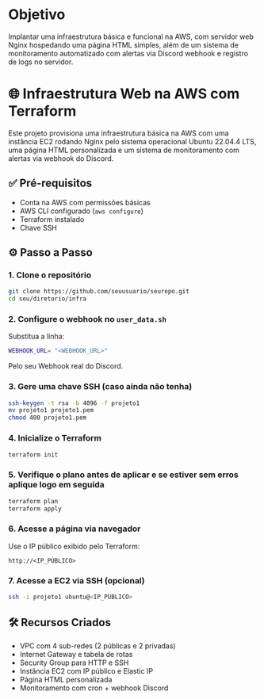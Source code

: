 # Objetivo

Implantar uma infraestrutura básica e funcional na AWS, com servidor web Nginx hospedando uma página HTML simples, além de um sistema de monitoramento automatizado com alertas via Discord webhook e registro de logs no servidor.

# 🌐 Infraestrutura Web na AWS com Terraform

Este projeto provisiona uma infraestrutura básica na AWS com uma instância EC2 rodando Nginx pelo sistema operacional Ubuntu 22.04.4 LTS, uma página HTML personalizada e um sistema de monitoramento com alertas via webhook do Discord.

## ✅ Pré-requisitos

- Conta na AWS com permissões básicas
- AWS CLI configurado (`aws configure`)
- Terraform instalado
- Chave SSH

## ⚙️ Passo a Passo

### 1. Clone o repositório

```bash
git clone https://github.com/seuusuario/seurepo.git
cd seu/diretorio/infra
```

### 2. Configure o webhook no `user_data.sh`

Substitua a linha:

```bash
WEBHOOK_URL= "<WEBHOOK_URL>"
```

Pelo seu Webhook real do Discord.

### 3. Gere uma chave SSH (caso ainda não tenha)

```bash
ssh-keygen -t rsa -b 4096 -f projeto1
mv projeto1 projeto1.pem
chmod 400 projeto1.pem
```

### 4. Inicialize o Terraform

```bash
terraform init
```

### 5. Verifique o plano antes de aplicar e se estiver sem erros aplique logo em seguida

```bash
terraform plan
terraform apply
```

### 6. Acesse a página via navegador

Use o IP público exibido pelo Terraform:

```
http://<IP_PÚBLICO>
```

### 7. Acesse a EC2 via SSH (opcional)

```bash
ssh -i projeto1 ubuntu@<IP_PÚBLICO>
```

## 🛠️ Recursos Criados

- VPC com 4 sub-redes (2 públicas e 2 privadas)
- Internet Gateway e tabela de rotas
- Security Group para HTTP e SSH
- Instância EC2 com IP público e Elastic IP
- Página HTML personalizada
- Monitoramento com cron + webhook Discord
